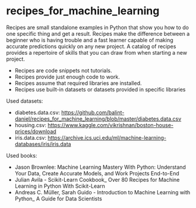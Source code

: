 # recipes_for_machine_learning

Recipes are small standalone examples in Python that show you how to do one specific thing and
get a result. Recipes make the difference between a beginner who is having trouble and a fast learner
capable of making accurate predictions quickly on any new project. A catalog of recipes provides
a repertoire of skills that you can draw from when starting a new project.

- Recipes are code snippets not tutorials.
- Recipes provide just enough code to work.
- Recipes assume that required libraries are installed.
- Recipes use built-in datasets or datasets provided in specific libraries

Used datasets:
- diabetes.data.csv: https://github.com/balint-daniel/recipes_for_machine_learning/blob/master/diabetes.data.csv
- housing.csv: https://www.kaggle.com/vikrishnan/boston-house-prices/download
- iris.data.csv: https://archive.ics.uci.edu/ml/machine-learning-databases/iris/iris.data

Used books:
- Jason Brownlee: Machine Learning Mastery With Python: Understand Your Data, Create Accurate Models, and Work Projects End-to-End
- Julian Avila - Scikit-Learn Cookbook_ Over 80 Recipes for Machine Learning in Python With Scikit-Learn
- Andreas C. Müller, Sarah Guido - Introduction to Machine Learning with Python_ A Guide for Data Scientists
